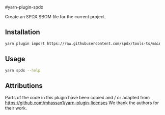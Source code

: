 #yarn-plugin-spdx

Create an SPDX SBOM file for the current project.

## Installation
```sh
yarn plugin import https://raw.githubusercontent.com/spdx/tools-ts/main/yarn-plugin/bundles/@yarnpkg/plugin-spdx.js
```

## Usage
```sh
yarn spdx --help
```

## Attributions
Parts of the code in this plugin have been copied and / or adapted from https://github.com/mhassan1/yarn-plugin-licenses
We thank the authors for their work.
